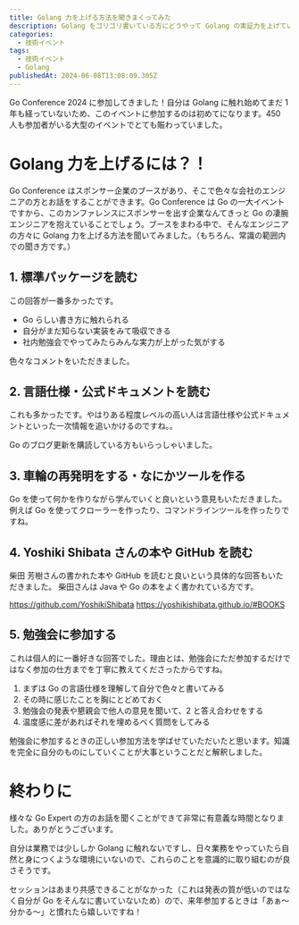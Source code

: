 ```yaml
---
title: Golang 力を上げる方法を聞きまくってみた
description: Golang をゴリゴリ書いている方にどうやって Golang の実証力を上げていくのか聞きまくってみました。
categories: 
  - 技術イベント
tags:
  - 技術イベント
  - Golang
publishedAt: 2024-06-08T13:08:09.305Z
---
```


Go Conference 2024 に参加してきました！自分は Golang に触れ始めてまだ 1 年も経っていないため、このイベントに参加するのは初めてになります。450 人も参加者がいる大型のイベントでとても賑わっていました。

# Golang 力を上げるには？！
Go Conference はスポンサー企業のブースがあり、そこで色々な会社のエンジニアの方とお話をすることができます。Go Conference は Go の一大イベントですから、このカンファレンスにスポンサーを出す企業なんてきっと Go の凄腕エンジニアを抱えていることでしょう。ブースをまわる中で、そんなエンジニアの方々に Golang 力を上げる方法を聞いてみました。（もちろん、常識の範囲内での聞き方です。）

## 1. 標準パッケージを読む
この回答が一番多かったです。
- Go らしい書き方に触れられる
- 自分がまだ知らない実装をみて吸収できる
- 社内勉強会でやってみたらみんな実力が上がった気がする

色々なコメントをいただきました。

## 2. 言語仕様・公式ドキュメントを読む
これも多かったです。やはりある程度レベルの高い人は言語仕様や公式ドキュメントといった一次情報を追いかけるのですね。。

Go のブログ更新を購読している方もいらっしゃいました。

## 3. 車輪の再発明をする・なにかツールを作る
Go を使って何かを作りながら学んでいくと良いという意見もいただきました。例えば Go を使ってクローラーを作ったり、コマンドラインツールを作ったりですね。

## 4. Yoshiki Shibata さんの本や GitHub を読む
柴田 芳樹さんの書かれた本や GitHub を読むと良いという具体的な回答もいただきました。
柴田さんは Java や Go の本をよく書かれている方です。

https://github.com/YoshikiShibata
https://yoshikishibata.github.io/#BOOKS

## 5. 勉強会に参加する
これは個人的に一番好きな回答でした。理由とは、勉強会にただ参加するだけではなく参加の仕方までを丁寧に教えてくださったからですね。

1. まずは Go の言語仕様を理解して自分で色々と書いてみる
2. その時に感じたことを胸にとどめておく
3. 勉強会の発表や懇親会で他人の意見を聞いて、2 と答え合わせをする
4. 温度感に差があればそれを埋めるべく質問をしてみる

勉強会に参加するときの正しい参加方法を学ばせていただいたと思います。知識を完全に自分のものにしていくことが大事ということだと解釈しました。

# 終わりに
様々な Go Expert の方のお話を聞くことができて非常に有意義な時間となりました。ありがとうございます。

自分は業務では少ししか Golang に触れないですし、日々業務をやっていたら自然と身につくような環境にいないので、これらのことを意識的に取り組むのが良さそうです。

セッションはあまり共感できることがなかった（これは発表の質が低いのではなく自分が Go をそんなに書いていないため）ので、来年参加するときは「あぁ〜分かる〜」と慣れたら嬉しいですね！
